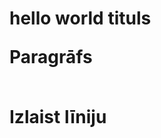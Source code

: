 <!DOCTYPE html>

<html>
<body>
  <h1 style="text-align:center">
  <h1>hello world tituls
  <p>Paragrāfs</p>
  <br>Izlaist līniju</br>
  </h1>
</body>
</html>
